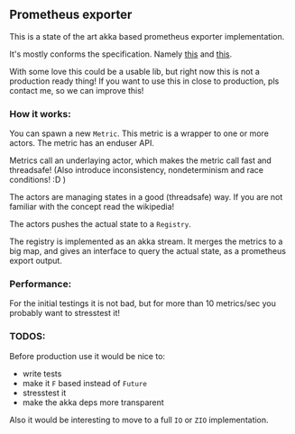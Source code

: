 ## Prometheus exporter

This is a state of the art akka based prometheus exporter implementation.

It's mostly conforms the specification. Namely [this](https://prometheus.io/docs/instrumenting/writing_exporters/) and [this](https://prometheus.io/docs/instrumenting/exposition_formats/).

With some love this could be a usable lib, but right now this is not a production ready thing! If you want to use this in close to production, pls contact me, so we can improve this!


### How it works:

You can spawn a new `Metric`. This metric is a wrapper to one or more actors. The metric has an enduser API.

Metrics call an underlaying actor, which makes the metric call fast and threadsafe! (Also introduce inconsistency, nondeterminism and race conditions! :D )

The actors are managing states in a good (threadsafe) way. If you are not familiar with the concept read the wikipedia!

The actors pushes the actual state to a `Registry`.

The registry is implemented as an akka stream. It merges the metrics to a big map, and gives an interface to query the actual state, as a prometheus export output.


### Performance:

For the initial testings it is not bad, but for more than 10 metrics/sec you probably want to stresstest it!
 
### TODOS:

Before production use it would be nice to:
 - write tests
 - make it `F` based instead of `Future`
 - stresstest it
 - make the akka deps more transparent

Also it would be interesting to move to a full `IO` or `ZIO` implementation.
